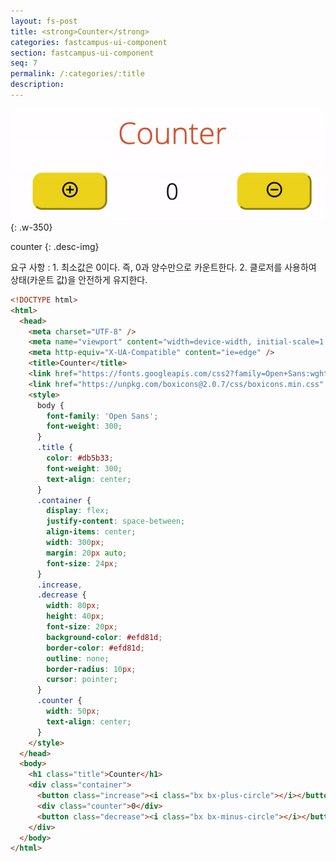 ```yaml
---
layout: fs-post
title: <strong>Counter</strong>
categories: fastcampus-ui-component
section: fastcampus-ui-component
seq: 7
permalink: /:categories/:title
description:
---
```


![](/assets/fs-images/exercise/counter.gif)
{: .w-350}

counter
{: .desc-img}

요구 사항
: 1. 최소값은 0이다. 즉, 0과 양수만으로 카운트한다.
2. 클로저를 사용하여 상태(카운트 값)을 안전하게 유지한다.

```html
<!DOCTYPE html>
<html>
  <head>
    <meta charset="UTF-8" />
    <meta name="viewport" content="width=device-width, initial-scale=1.0" />
    <meta http-equiv="X-UA-Compatible" content="ie=edge" />
    <title>Counter</title>
    <link href="https://fonts.googleapis.com/css2?family=Open+Sans:wght@300;400" rel="stylesheet" />
    <link href="https://unpkg.com/boxicons@2.0.7/css/boxicons.min.css" rel="stylesheet" />
    <style>
      body {
        font-family: 'Open Sans';
        font-weight: 300;
      }
      .title {
        color: #db5b33;
        font-weight: 300;
        text-align: center;
      }
      .container {
        display: flex;
        justify-content: space-between;
        align-items: center;
        width: 300px;
        margin: 20px auto;
        font-size: 24px;
      }
      .increase,
      .decrease {
        width: 80px;
        height: 40px;
        font-size: 20px;
        background-color: #efd81d;
        border-color: #efd81d;
        outline: none;
        border-radius: 10px;
        cursor: pointer;
      }
      .counter {
        width: 50px;
        text-align: center;
      }
    </style>
  </head>
  <body>
    <h1 class="title">Counter</h1>
    <div class="container">
      <button class="increase"><i class="bx bx-plus-circle"></i></button>
      <div class="counter">0</div>
      <button class="decrease"><i class="bx bx-minus-circle"></i></button>
    </div>
  </body>
</html>
```

<!-- <iframe src="https://stackblitz.com/edit/angular-counter-exam?ctl=1&embed=1&hideNavigation=1&file=src/app/counter/counter.component.ts" frameborder="0" width="100%" height="700"></iframe> -->
